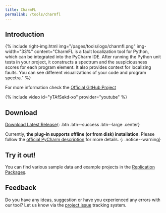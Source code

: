 ```yaml
---
title: CharmFL
permalink: /tools/charmfl
---
```


## Introduction

{% include right-img.html img="/pages/tools/logo/charmfl.png" img-width="33%"
content="CharmFL is a fault localization tool for Python, which can be integrated into the PyCharm IDE. After running the Python unit tests in your project, it constructs a spectrum and the suspiciousness scores for each program element. It also provides context for localizing faults. You can see different visualizations of your code and program spectra." %}

For more information check the [Official GitHub Project](https://github.com/InteractiveFaultLocalization/CharmFL)

{% include video id="yTAfSekd-xo" provider="youtube" %}

## Download

[Download Latest Release](https://github.com/InteractiveFaultLocalization/CharmFL/releases/latest){: .btn .btn--success .btn--large .center}

Currently, **the plug-in supports offline (or from disk) installation**. Please follow the [official PyCharm description](https://www.jetbrains.com/help/pycharm/managing-plugins.html#install_plugin_from_disk) for more details.
{: .notice--warning}

## Try it out!

You can find various sample data and example projects in the [Replication Packages](/pages/raw-data.html).

## Feedback

Do you have any ideas, suggestion or have you experienced any errors with our tool? Let us know via the [project issue](https://github.com/InteractiveFaultLocalization/CharmFL/issues/new) tracking system.
